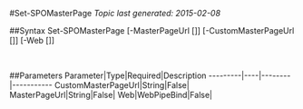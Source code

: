 #Set-SPOMasterPage
*Topic last generated: 2015-02-08*


##Syntax
    Set-SPOMasterPage [-MasterPageUrl [<String>]] [-CustomMasterPageUrl [<String>]] [-Web [<WebPipeBind>]]

&nbsp;

##Parameters
Parameter|Type|Required|Description
---------|----|--------|-----------
CustomMasterPageUrl|String|False|
MasterPageUrl|String|False|
Web|WebPipeBind|False|
